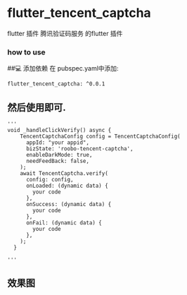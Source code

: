 # flutter_tencent_captcha

flutter 插件
腾讯验证码服务 的flutter 插件

### how to use

##💻 添加依赖 在 pubspec.yaml中添加:

    flutter_tencent_captcha: ^0.0.1

## 然后使用即可.

    '''
    void _handleClickVerify() async {
        TencentCaptchaConfig config = TencentCaptchaConfig(
          appId: "your appid",
          bizState: 'roobo-tencent-captcha',
          enableDarkMode: true,
          needFeedBack: false,
        );
        await TencentCaptcha.verify(
          config: config,
          onLoaded: (dynamic data) {
            your code
          },
          onSuccess: (dynamic data) {
            your code
          },
          onFail: (dynamic data) {
            your code
          },
        );
      }

    '''

## 效果图